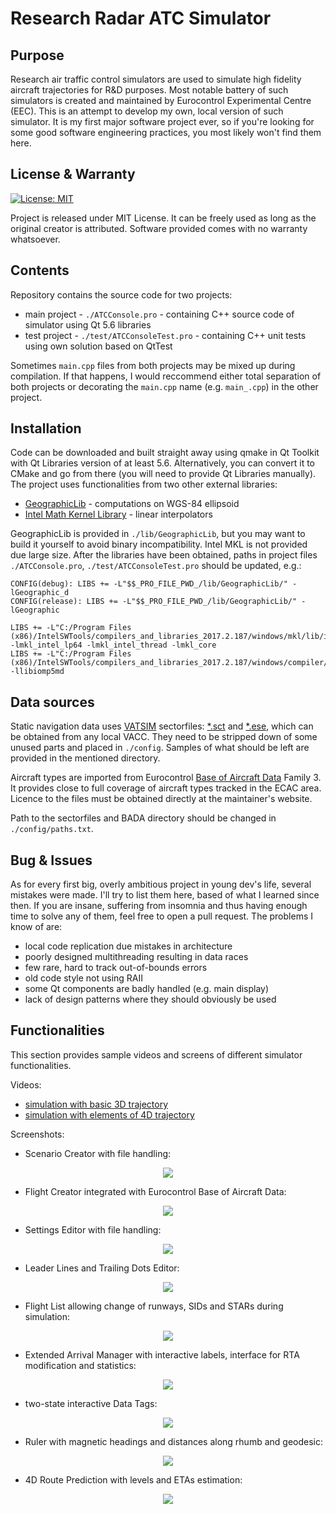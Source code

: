 # Research Radar ATC Simulator
## Purpose
Research air traffic control simulators are used to simulate high fidelity aircraft trajectories for R&D purposes. Most notable battery of such simulators is created and maintained by Eurocontrol Experimental Centre (EEC). This is an attempt to develop my own, local version of such simulator. It is my first major software project ever, so if you're looking for some good software engineering practices, you most likely won't find them here.

## License & Warranty
[![License: MIT](https://img.shields.io/badge/License-MIT-yellow.svg)](https://opensource.org/licenses/MIT)

Project is released under MIT License. It can be freely used as long as the original creator is attributed. Software provided comes with no warranty whatsoever.

## Contents
Repository contains the source code for two projects:
 - main project - `./ATCConsole.pro` - containing C++ source code of simulator using Qt 5.6 libraries
 - test project - `./test/ATCConsoleTest.pro` - containing C++ unit tests using own solution based on QtTest
 
Sometimes `main.cpp` files from both projects may be mixed up during compilation. If that happens, I would reccommend either total separation of both projects or decorating the `main.cpp` name (e.g. `main_.cpp`) in the other project.

## Installation
Code can be downloaded and built straight away using qmake in Qt Toolkit with Qt Libraries version of at least 5.6. Alternatively, you can convert it to CMake and go from there (you will need to provide Qt Libraries manually).
The project uses functionalities from two other external libraries:
 - [GeographicLib](https://geographiclib.sourceforge.io/) - computations on WGS-84 ellipsoid
 - [Intel Math Kernel Library](https://software.intel.com/en-us/mkl) - linear interpolators

GeographicLib is provided in `./lib/GeographicLib`, but you may want to build it yourself to avoid binary incompatibility. Intel MKL is not provided due large size. After the libraries have been obtained, paths in project files `./ATCConsole.pro`, `./test/ATCConsoleTest.pro` should be updated, e.g.:
```
CONFIG(debug): LIBS += -L"$$_PRO_FILE_PWD_/lib/GeographicLib/" -lGeographic_d
CONFIG(release): LIBS += -L"$$_PRO_FILE_PWD_/lib/GeographicLib/" -lGeographic

LIBS += -L"C:/Program Files (x86)/IntelSWTools/compilers_and_libraries_2017.2.187/windows/mkl/lib/intel64_win" -lmkl_intel_lp64 -lmkl_intel_thread -lmkl_core
LIBS += -L"C:/Program Files (x86)/IntelSWTools/compilers_and_libraries_2017.2.187/windows/compiler/lib/intel64_win" -llibiomp5md
```

## Data sources
Static navigation data uses [VATSIM](https://www.vatsim.net/) sectorfiles: [*.sct](http://www1.metacraft.com/VRC/docs/doc.php?page=appendix_g) and [*.ese](http://www.euroscope.hu/mediawiki/index.php?title=ESE_Files_Description), which can be obtained from any local VACC. They need to be stripped down of some unused parts and placed in `./config`. Samples of what should be left are provided in the mentioned directory.

Aircraft types are imported from Eurocontrol [Base of Aircraft Data](http://www.eurocontrol.int/services/bada) Family 3. It provides close to full coverage of aircraft types tracked in the ECAC area. Licence to the files must be obtained directly at the maintainer's website. 

Path to the sectorfiles and BADA directory should be changed in `./config/paths.txt`.

## Bug & Issues
As for every first big, overly ambitious project in young dev's life, several mistakes were made. I'll try to list them here, based of what I learned since then. If you are insane, suffering from insomnia and thus having enough time to solve any of them, feel free to open a pull request. The problems I know of are:
 - local code replication due mistakes in architecture
 - poorly designed multithreading resulting in data races
 - few rare, hard to track out-of-bounds errors
 - old code style not using RAII
 - some Qt components are badly handled (e.g. main display)
 - lack of design patterns where they should obviously be used
 
## Functionalities
This section provides sample videos and screens of different simulator functionalities.

Videos:
 - [simulation with basic 3D trajectory](https://youtu.be/GWc-Kyylh48)
 - [simulation with elements of 4D trajectory](https://youtu.be/bYN1PGMVWBc)
 
Screenshots:
 - Scenario Creator with file handling:
<p align="center">
  <img src="https://github.com/ignmiz/Images/blob/master/ATC_Console/scenario_editor.png">
</p>

 - Flight Creator integrated with Eurocontrol Base of Aircraft Data:
<p align="center">
  <img src="https://github.com/ignmiz/Images/blob/master/ATC_Console/flight_editor.png">
</p>

 - Settings Editor with file handling:
<p align="center">
  <img src="https://github.com/ignmiz/Images/blob/master/ATC_Console/settings.png">
</p>

 - Leader Lines and Trailing Dots Editor:
<p align="center">
  <img src="https://github.com/ignmiz/Images/blob/master/ATC_Console/leader_trailing.png">
</p>

 - Flight List allowing change of runways, SIDs and STARs during simulation:
<p align="center">
  <img src="https://github.com/ignmiz/Images/blob/master/ATC_Console/flight_list.png">
</p>

 - Extended Arrival Manager with interactive labels, interface for RTA modification and statistics:
<p align="center">
  <img src="https://github.com/ignmiz/Images/blob/master/ATC_Console/aman.png">
</p>

 - two-state interactive Data Tags:
<p align="center">
  <img src="https://github.com/ignmiz/Images/blob/master/ATC_Console/data_tags.png">
</p>

 - Ruler with magnetic headings and distances along rhumb and geodesic:
<p align="center">
  <img src="https://github.com/ignmiz/Images/blob/master/ATC_Console/ruler.png">
</p>

 - 4D Route Prediction with levels and ETAs estimation:
<p align="center">
  <img src="https://github.com/ignmiz/Images/blob/master/ATC_Console/route_all_2.png">
</p>
